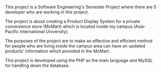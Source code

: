 This project is a Software Engineering's Semester Project where there are 5 developer who are working in this project. 

The project is about creating a Product Display System for a private convenience store (McMart) which is located inside my campus (Asia-Pacific International University).

The purposes of the project are to make an effective and efficient method for people who are living inside the campus area can have an updated products' information
which provided in the McMart. 

This project is developed using the PHP as the main language and MySQL for handling down the database.
